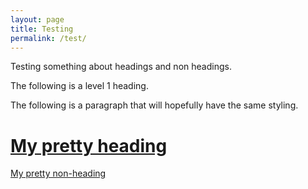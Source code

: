 ```yaml
---
layout: page
title: Testing
permalink: /test/
---
```


Testing something about headings and non headings.

The following is a level 1 heading.

The following is a paragraph that will hopefully have the same styling.

<h1 class="site-name">
              <a href="/null/">My pretty heading</a>
            </h1>
            
<p class="site-name">
    <a href="/also-null/">My pretty non-heading</a>
    </p>